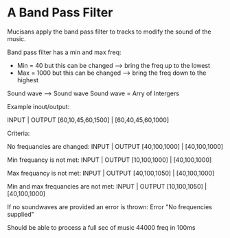 A Band Pass Filter
===================

Mucisans apply the band pass filter to tracks to modify the sound of the music.

Band pass filter has a min and max freq:
- Min = 40 but this can be changed --> bring the freq up to the lowest 
- Max = 1000 but this can be changed --> bring the freq down to the highest

Sound wave --> Sound wave
Sound wave = Arry of Intergers 

Example inout/output:

INPUT               | OUTPUT
[60,10,45,60,1500]	| [60,40,45,60,1000]

Criteria:

No frequancies are changed:
INPUT               | OUTPUT
[40,100,1000]	      | [40,100,1000] 

Min frequancy is not met:
INPUT               | OUTPUT
[10,100,1000]	      | [40,100,1000] 

Max frequancy is not met:
INPUT               | OUTPUT
[40,100,1050]	      | [40,100,1000] 

Min and max frequancies are not met:
INPUT               | OUTPUT
[10,100,1050]	      | [40,100,1000] 

If no soundwaves are provided an error is thrown: Error "No frequencies supplied"

Should be able to process a full sec of music
44000 freq in 100ms
